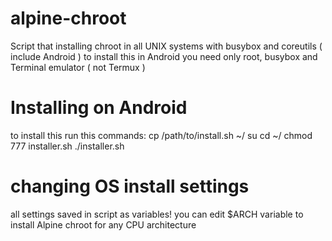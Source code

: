 # alpine-chroot
Script that installing chroot in all UNIX systems with busybox and coreutils ( include Android )
to install this in Android you need only root, busybox and Terminal emulator ( not Termux )
# Installing on Android
to install this run this commands:
cp /path/to/install.sh ~/
su
cd ~/
chmod 777 installer.sh
./installer.sh
# changing OS install settings
all settings saved in script as variables!
you can edit $ARCH variable to install Alpine chroot for any CPU architecture
